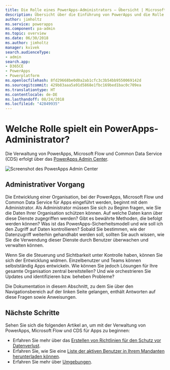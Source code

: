 ```yaml
---
title: Die Rolle eines PowerApps-Administrators – Übersicht | Microsoft-Dokumentation
description: Übersicht über die Einführung von PowerApps und die Rolle eines PowerApps-Administrators
author: jimholtz
ms.service: powerapps
ms.component: pa-admin
ms.topic: overview
ms.date: 06/30/2018
ms.author: jimholtz
manager: kvivek
search.audienceType:
- admin
search.app:
- D365CE
- PowerApps
- Powerplatform
ms.openlocfilehash: 8fd29668be0d0a2ab1cfc3c3b54bb9550069142d
ms.sourcegitcommit: 429b83aaa5a91d5868e1fbc169bed1bac0c709ea
ms.translationtype: HT
ms.contentlocale: de-DE
ms.lasthandoff: 08/24/2018
ms.locfileid: "42849935"
---
```

# <a name="whats-the-role-of-a-powerapps-administrator"></a>Welche Rolle spielt ein PowerApps-Administrator?
Die Verwaltung von PowerApps, Microsoft Flow und Common Data Service (CDS) erfolgt über das [PowerApps Admin Center](https://admin.powerapps.com).

![Screenshot des PowerApps Admin Center](./media/index/admin-center.png)

## <a name="administration-journey"></a>Administrativer Vorgang
Die Entwicklung einer Organisation, bei der PowerApps, Microsoft Flow und Common Data Service für Apps eingeführt werden, beginnt mit dem Administrator. Als Administrator müssen Sie sich zu Beginn fragen, wie Sie die Daten Ihrer Organisation schützen können. Auf welche Daten kann über diese Dienste zugegriffen werden? Gibt es bewährte Methoden, die befolgt werden können? Was ist das PowerApps-Sicherheitsmodell und wie soll ich den Zugriff auf Daten kontrollieren? Sobald Sie bestimmen, wie der Datenzugriff weiterhin gehandhabt werden soll, sollten Sie auch wissen, wie Sie die Verwendung dieser Dienste durch Benutzer überwachen und verwalten können.

Wenn Sie die Steuerung und Sichtbarkeit unter Kontrolle haben, können Sie sich der Entwicklung widmen. Einzelbenutzer und Teams können selbstständig Apps entwickeln. Wie können Sie jedoch Lösungen für Ihre gesamte Organisation zentral bereitstellen? Und wie orchestrieren Sie Updates und identifizieren bzw. beheben Probleme?

Die Dokumentation in diesem Abschnitt, zu dem Sie über den Navigationsbereich auf der linken Seite gelangen, enthält Antworten auf diese Fragen sowie Anweisungen.

## <a name="next-steps"></a>Nächste Schritte
Sehen Sie sich die folgenden Artikel an, um mit der Verwaltung von PowerApps, Microsoft Flow und CDS für Apps zu beginnen:
* Erfahren Sie mehr über das [Erstellen von Richtlinien für den Schutz vor Datenverlust](create-dlp-policy.md).
* Erfahren Sie, wie Sie eine [Liste der aktiven Benutzer in Ihrem Mandanten herunterladen können](admin-view-user-licenses.md).
* Erfahren Sie mehr über [Umgebungen](environments-overview.md).
